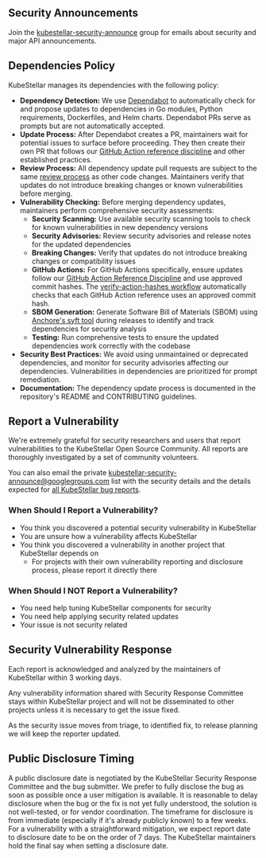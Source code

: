 <!--security-start-->
## Security Announcements

Join the [kubestellar-security-announce](https://groups.google.com/u/1/g/kubestellar-security-announce) group for emails about security and major API announcements.

## Dependencies Policy

KubeStellar manages its dependencies with the following policy:

- **Dependency Detection:** We use [Dependabot](https://github.com/dependabot) to automatically check for and propose updates to dependencies in Go modules, Python requirements, Dockerfiles, and Helm charts. Dependabot PRs serve as prompts but are not automatically accepted.
- **Update Process:** After Dependabot creates a PR, maintainers wait for potential issues to surface before proceeding. They then create their own PR that follows our [GitHub Action reference discipline](https://github.com/kubestellar/kubestellar/blob/main/CONTRIBUTING.md#github-action-reference-discipline) and other established practices.
- **Review Process:** All dependency update pull requests are subject to the same [review process](https://github.com/kubestellar/kubestellar/blob/main/CONTRIBUTING.md#pull-requests) as other code changes. Maintainers verify that updates do not introduce breaking changes or known vulnerabilities before merging.
- **Vulnerability Checking:** Before merging dependency updates, maintainers perform comprehensive security assessments:
  - **Security Scanning:** Use available security scanning tools to check for known vulnerabilities in new dependency versions
  - **Security Advisories:** Review security advisories and release notes for the updated dependencies
  - **Breaking Changes:** Verify that updates do not introduce breaking changes or compatibility issues
  - **GitHub Actions:** For GitHub Actions specifically, ensure updates follow our [GitHub Action Reference Discipline](https://github.com/kubestellar/kubestellar/blob/main/CONTRIBUTING.md#github-action-reference-discipline) and use approved commit hashes. The [verify-action-hashes workflow](https://github.com/kubestellar/kubestellar/blob/main/.github/workflows/verify-action-hashes.yaml) automatically checks that each GitHub Action reference uses an approved commit hash.
  - **SBOM Generation:** Generate Software Bill of Materials (SBOM) using [Anchore's syft tool](https://github.com/kubestellar/kubestellar/blob/main/.github/workflows/goreleaser.yml) during releases to identify and track dependencies for security analysis
  - **Testing:** Run comprehensive tests to ensure the updated dependencies work correctly with the codebase
- **Security Best Practices:** We avoid using unmaintained or deprecated dependencies, and monitor for security advisories affecting our dependencies. Vulnerabilities in dependencies are prioritized for prompt remediation.
- **Documentation:** The dependency update process is documented in the repository's README and CONTRIBUTING guidelines.

## Report a Vulnerability

We're extremely grateful for security researchers and users that report vulnerabilities to the KubeStellar Open Source Community. All reports are thoroughly investigated by a set of community volunteers.

You can also email the private [kubestellar-security-announce@googlegroups.com](mailto:kubestellar-security-announce@googlegroups.com) list with the security details and the details expected for [all KubeStellar bug reports](https://github.com/kubestellar/kubestellar/blob/main/.github/ISSUE_TEMPLATE/bug_report.yaml).

### When Should I Report a Vulnerability?

- You think you discovered a potential security vulnerability in KubeStellar
- You are unsure how a vulnerability affects KubeStellar
- You think you discovered a vulnerability in another project that KubeStellar depends on
  - For projects with their own vulnerability reporting and disclosure process, please report it directly there


### When Should I NOT Report a Vulnerability?

- You need help tuning KubeStellar components for security
- You need help applying security related updates
- Your issue is not security related

## Security Vulnerability Response

Each report is acknowledged and analyzed by the maintainers of KubeStellar within 3 working days.

Any vulnerability information shared with Security Response Committee stays within KubeStellar project and will not be disseminated to other projects unless it is necessary to get the issue fixed.

As the security issue moves from triage, to identified fix, to release planning we will keep the reporter updated.

## Public Disclosure Timing

A public disclosure date is negotiated by the KubeStellar Security Response Committee and the bug submitter. We prefer to fully disclose the bug as soon as possible once a user mitigation is available. It is reasonable to delay disclosure when the bug or the fix is not yet fully understood, the solution is not well-tested, or for vendor coordination. The timeframe for disclosure is from immediate (especially if it's already publicly known) to a few weeks. For a vulnerability with a straightforward mitigation, we expect report date to disclosure date to be on the order of 7 days. The KubeStellar maintainers hold the final say when setting a disclosure date.
<!--security-end-->